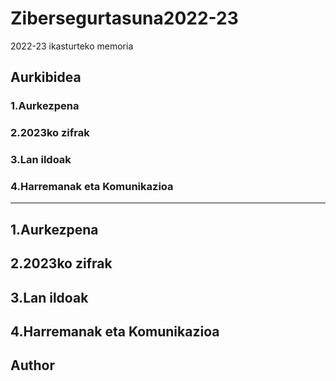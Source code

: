 # Zibersegurtasuna2022-23
2022-23 ikasturteko memoria

## Aurkibidea
### 1.Aurkezpena
### 2.2023ko zifrak
### 3.Lan ildoak
### 4.Harremanak eta Komunikazioa

---------------------------------------------------------------------------------------------------------------------------------------------
## 1.Aurkezpena



## 2.2023ko zifrak




## 3.Lan ildoak




## 4.Harremanak eta Komunikazioa




## Author


